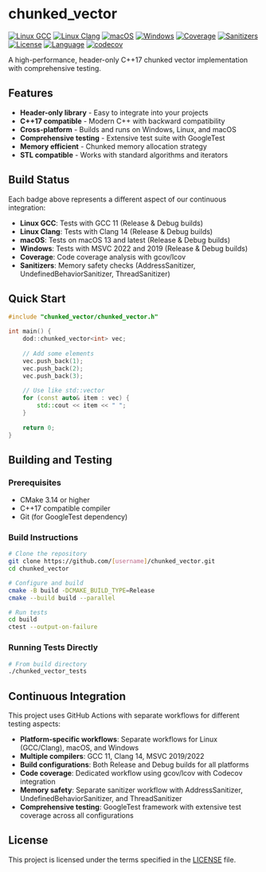 # chunked_vector

[![Linux GCC](https://github.com/SergeyMakeev/chunked_vector/actions/workflows/linux-gcc.yml/badge.svg?branch=main)](https://github.com/SergeyMakeev/chunked_vector/actions/workflows/linux-gcc.yml)
[![Linux Clang](https://github.com/SergeyMakeev/chunked_vector/actions/workflows/linux-clang.yml/badge.svg?branch=main)](https://github.com/SergeyMakeev/chunked_vector/actions/workflows/linux-clang.yml)
[![macOS](https://github.com/SergeyMakeev/chunked_vector/actions/workflows/macos.yml/badge.svg?branch=main)](https://github.com/SergeyMakeev/chunked_vector/actions/workflows/macos.yml)
[![Windows](https://github.com/SergeyMakeev/chunked_vector/actions/workflows/windows.yml/badge.svg?branch=main)](https://github.com/SergeyMakeev/chunked_vector/actions/workflows/windows.yml)
[![Coverage](https://github.com/SergeyMakeev/chunked_vector/actions/workflows/coverage.yml/badge.svg?branch=main)](https://github.com/SergeyMakeev/chunked_vector/actions/workflows/coverage.yml)
[![Sanitizers](https://github.com/SergeyMakeev/chunked_vector/actions/workflows/sanitizers.yml/badge.svg?branch=main)](https://github.com/SergeyMakeev/chunked_vector/actions/workflows/sanitizers.yml)
[![License](https://img.shields.io/github/license/SergeyMakeev/chunked_vector)](LICENSE)
[![Language](https://img.shields.io/github/languages/top/SergeyMakeev/chunked_vector)](https://github.com/SergeyMakeev/chunked_vector)
[![codecov](https://codecov.io/gh/SergeyMakeev/chunked_vector/graph/badge.svg?token=8B80XIGDVT)](https://codecov.io/gh/SergeyMakeev/chunked_vector)


A high-performance, header-only C++17 chunked vector implementation with comprehensive testing.

## Features

- **Header-only library** - Easy to integrate into your projects
- **C++17 compatible** - Modern C++ with backward compatibility
- **Cross-platform** - Builds and runs on Windows, Linux, and macOS
- **Comprehensive testing** - Extensive test suite with GoogleTest
- **Memory efficient** - Chunked memory allocation strategy
- **STL compatible** - Works with standard algorithms and iterators

## Build Status

Each badge above represents a different aspect of our continuous integration:

- **Linux GCC**: Tests with GCC 11 (Release & Debug builds)
- **Linux Clang**: Tests with Clang 14 (Release & Debug builds)  
- **macOS**: Tests on macOS 13 and latest (Release & Debug builds)
- **Windows**: Tests with MSVC 2022 and 2019 (Release & Debug builds)
- **Coverage**: Code coverage analysis with gcov/lcov
- **Sanitizers**: Memory safety checks (AddressSanitizer, UndefinedBehaviorSanitizer, ThreadSanitizer)

## Quick Start

```cpp
#include "chunked_vector/chunked_vector.h"

int main() {
    dod::chunked_vector<int> vec;
    
    // Add some elements
    vec.push_back(1);
    vec.push_back(2);
    vec.push_back(3);
    
    // Use like std::vector
    for (const auto& item : vec) {
        std::cout << item << " ";
    }
    
    return 0;
}
```

## Building and Testing

### Prerequisites

- CMake 3.14 or higher
- C++17 compatible compiler
- Git (for GoogleTest dependency)

### Build Instructions

```bash
# Clone the repository
git clone https://github.com/[username]/chunked_vector.git
cd chunked_vector

# Configure and build
cmake -B build -DCMAKE_BUILD_TYPE=Release
cmake --build build --parallel

# Run tests
cd build
ctest --output-on-failure
```

### Running Tests Directly

```bash
# From build directory
./chunked_vector_tests
```

## Continuous Integration

This project uses GitHub Actions with separate workflows for different testing aspects:

- **Platform-specific workflows**: Separate workflows for Linux (GCC/Clang), macOS, and Windows
- **Multiple compilers**: GCC 11, Clang 14, MSVC 2019/2022
- **Build configurations**: Both Release and Debug builds for all platforms
- **Code coverage**: Dedicated workflow using gcov/lcov with Codecov integration
- **Memory safety**: Separate sanitizer workflow with AddressSanitizer, UndefinedBehaviorSanitizer, and ThreadSanitizer
- **Comprehensive testing**: GoogleTest framework with extensive test coverage across all configurations

## License

This project is licensed under the terms specified in the [LICENSE](LICENSE) file.
